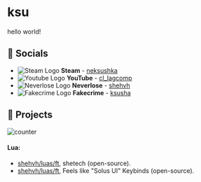 # ksu
hello world!

## 💬 Socials
- ![Steam Logo](https://i.imgur.com/2XgiDt5.png) __Steam__ - [neksushka](https://steamcommunity.com/id/neksushka/)
- ![Youtube Logo](https://www.youtube.com/favicon.ico) __YouTube__ - [cl_lagcomp](https://www.youtube.com/@cl_lagcomp)
- ![Neverlose Logo](https://i.imgur.com/onkOahh.png) __Neverlose__ - [shehvh](https://forum.neverlose.cc/u/shehvh)
- ![Fakecrime Logo](https://i.ibb.co/sP9nhcj/favicon-1.png) __Fakecrime__ - [ksusha](https://fakecrime.bio.ksusha)

## 🔮 Projects
![counter](https://moe-counter.glitch.me/get/@shehvh?theme=asoul)

#### Lua:
- [shehvh/luas/ft](https://github.com/shehvh/luas/blob/main/ft/shetech.lua), shetech (open-source).
- [shehvh/luas/ft](https://github.com/shehvh/luas/blob/main/ft/keybinds.lua), Feels like "Solus UI" Keybinds (open-source).
